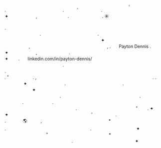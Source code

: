 　　　　　　　　　　 　 ‍ ‍ 　　　　 　　　　　　　　　　　　,　　   　 .　　　　　　　　　　　　　.　　　ﾟ　  　　　.　　　　　　　　　　　　　✦ 　　　　　　,　　　　　　　.　　　　　　　  . ☀️ 　　　　　　　　　　　　　　　　　　    　      　　　　　        　　　　　　　　　　　　　. 　　　　　　　　.　　　　　　　　　　　　　.　　　　　　  　　　　　　　　　　       　   　　　　　　　　　　　　　　　　       　    ✦ 　   　　　,　　　　　　　　　　　  　　　　 　　,
   . 　                                                                                         Payton Dennis
                     .　　　　　　　　　　　　　✦ 　　　　　　,　　　　　　　        .　　　　                 
                     ✦　　                 . 　 
                                                                                   linkedin.com/in/payton-dennis/
                                                             ‍ ‍ 　 　　　　　　　　　　　　.　　　　　 　　 　　　.　　　　　　　　　　　　　 　           　　　　　　　　　　　　　　　　　　　. ˚　　　 　   . ,　　　　　　　　　　　       　    　　　　　　　　　　　　　. .　　　  　　    ✦　 　　 　　　　　.　　　　　　　　　　　　　.　　　　　　　　　　　　　　　 　　   　　　　　 ✦ 　　　　　　　         　        　　　　 　　 　　　　　　　 　　　　　.　　　　　　　　　　　　　　　　　　.　　　　　    　　. 　 　　　　　.　　　　 　　　　　   　　　　　　　　　　　　　　　　.　　　　　　　　　　   　 　˚　　 . ✦ ✦　　　　　　　　　　　　　　　　　　　ﾟ　　　　　.　　　　　　　　　　　　　　　. 　　 　 🌎 ‍ ‍ ‍ ‍ ‍ ‍ ‍ ‍ ‍ ‍ ,　 　　　　　　　　　　　　　　* .　　　　　 　　　　　　　　　　　　　　.　　　　　　　　　　 ✦ 　　　　   　 　　　˚　　　　　　　　　　　　　　*　　　　　　   　　　　　　　　　　　　　　　.　　　　　　　　　　　　　　 ✦
